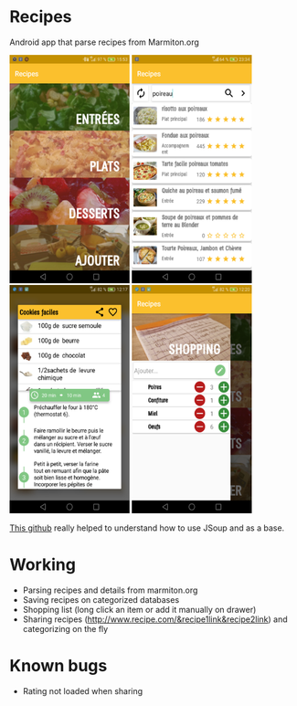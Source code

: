 # Recipes
Android app that parse recipes from Marmiton.org


<img src="recipes_menu.png" height="400" width="210"> <img src="recipes_searchactivity.png" height="400" width="210"> <img src="recipes_recipe.png" height="400" width="210"> <img src="recipes_shopping.png" height="400" width="210">

[This github](https://github.com/PaulLesur/marmiton-simple-API) really helped to understand how to use JSoup and as a base.

# Working
* Parsing recipes and details from marmiton.org
* Saving recipes on categorized databases
* Shopping list (long click an item or add it manually on drawer)
* Sharing recipes (http://www.recipe.com/&recipe1link&recipe2link) and categorizing on the fly

# Known bugs
* Rating not loaded when sharing

